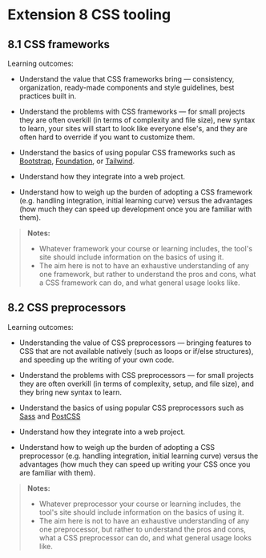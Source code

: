 # Extension 8 CSS tooling

## 8.1 CSS frameworks

Learning outcomes:

- Understand the value that CSS frameworks bring — consistency, organization, ready-made components and style guidelines, best practices built in.

- Understand the problems with CSS frameworks — for small projects they are often overkill (in terms of complexity and file size), new syntax to learn, your sites will start to look like everyone else's, and they are often hard to override if you want to customize them.

- Understand the basics of using popular CSS frameworks such as [Bootstrap](https://getbootstrap.com/), [Foundation](https://get.foundation/), or [Tailwind](https://tailwindcss.com/).

- Understand how they integrate into a web project.

- Understand how to weigh up the burden of adopting a CSS framework (e.g. handling integration, initial learning curve) versus the advantages (how much they can speed up development once you are familiar with them).

> **Notes:**
>
> - Whatever framework your course or learning includes, the tool's site should include information on the basics of using it.
> - The aim here is not to have an exhaustive understanding of any one framework, but rather to understand the pros and cons, what a CSS framework can do, and what general usage looks like.

## 8.2 CSS preprocessors

Learning outcomes:

- Understanding the value of CSS preprocessors — bringing features to CSS that are not available natively (such as loops or if/else structures), and speeding up the writing of your own code.

- Understand the problems with CSS preprocessors — for small projects they are often overkill (in terms of complexity, setup, and file size), and they bring new syntax to learn.

- Understand the basics of using popular CSS preprocessors such as [Sass](https://sass-lang.com/) and [PostCSS](https://postcss.org/)

- Understand how they integrate into a web project.

- Understand how to weigh up the burden of adopting a CSS preprocessor (e.g. handling integration, initial learning curve) versus the advantages (how much they can speed up writing your CSS once you are familiar with them).

> **Notes:**
>
> - Whatever preprocessor your course or learning includes, the tool's site should include information on the basics of using it.
> - The aim here is not to have an exhaustive understanding of any one preprocessor, but rather to understand the pros and cons, what a CSS preprocessor can do, and what general usage looks like.
